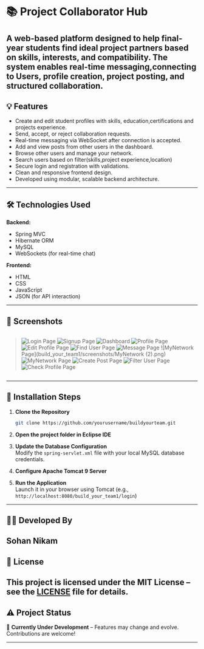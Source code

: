 # 📚 Project Collaborator Hub

A web-based platform designed to help final-year students find ideal project partners based on skills, interests, and compatibility. 
The system enables real-time messaging,connecting to Users, profile creation, project posting, and structured collaboration.
---
## 💡 Features

- Create and edit student profiles with skills, education,certifications and projects experience.
- Send, accept, or reject collaboration requests.
- Real-time messaging via WebSocket after connection is accepted.
- Add and view posts from other users in the dashboard.
- Browse other users and manage your network.
- Search users based on filter(skills,project experience,location)
- Secure login and registration with validations.
- Clean and responsive frontend design.
- Developed using modular, scalable backend architecture.
---

## 🛠️ Technologies Used

**Backend:**
- Spring MVC 
- Hibernate ORM  
- MySQL  
- WebSockets (for real-time chat)

**Frontend:**
- HTML  
- CSS  
- JavaScript  
- JSON (for API interaction)
---

## 📸 Screenshots

> ```

> ![Login Page](build_your_team1/screenshots/Login.png)
> ![Signup Page](build_your_team1/screenshots/Signup.png)
> ![Dashboard](build_your_team1/screenshots/Posts.png)
> ![Profile Page](build_your_team1/screenshots/Profile.png)
> ![Edit Profile Page](build_your_team1/screenshots/EditProfile.png)
> ![Find User Page](build_your_team1/screenshots/FindUsers.png)
> ![Message Page](build_your_team1/screenshots/Messaging.png)
> ![MyNetwork Page](build_your_team1/screenshots/MyNetwork (2).png)
> ![MyNetwork Page](build_your_team1/screenshots/MyNetwork.png)
> ![Create Post Page](build_your_team1/screenshots/CreatBlog.png)
> ![Filter User Page](build_your_team1/screenshots/Filter.png)
> ![Check Profile Page](build_your_team1/screenshots/check_Profile.png)

> ```
---

## 🚀 Installation Steps

1. **Clone the Repository**  
   ```bash
   git clone https://github.com/yourusername/buildyourteam.git
   ```

2. **Open the project folder in Eclipse IDE**

3. **Update the Database Configuration**  
   Modify the `spring-servlet.xml` file with your local MySQL database credentials.

4. **Configure Apache Tomcat 9 Server**

5. **Run the Application**  
   Launch it in your browser using Tomcat (e.g., `http://localhost:8080/build_your_team1/login`)

---

## 👨‍💻 Developed By

**Sohan Nikam**
---

## 📜 License

This project is licensed under the **MIT License** – see the [LICENSE](LICENSE) file for details.
---

## ⚠️ Project Status

🚧 **Currently Under Development** – Features may change and evolve. Contributions are welcome!

---

